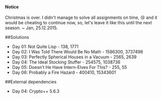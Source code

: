 #### Notice
Christmas is over. I didn't manage to solve all assignments on time, :cry: and it would be cheating to continue now, so, let's leave it like this until the next season. ~ Jan, 25.12.2015.

##Solutions 
* Day 01: Not Quite Lisp - 138, 1771
* Day 02: I Was Told There Would Be No Math - 1586300, 3737498
* Day 03: Perfectly Spherical Houses in a Vacuum - 2565, 2639
* Day 04: The Ideal Stocking Stuffer - 254575, 1038736
* Day 05: Doesn't He Have Intern-Elves For This? - 255, 55
* Day 06: Probably a Fire Hazard - 400410, 15343601

##External dependencies
* Day 04: Crypto++ 5.6.3
